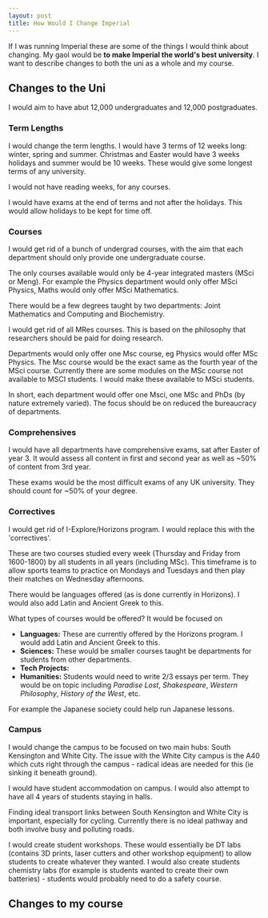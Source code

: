 ```yaml
---
layout: post
title: How Would I Change Imperial
---
```

If I was running Imperial these are some of the things I would think about changing. My gaol would be **to make Imperial the world's best university**. I want to describe changes to both the uni as a whole and my course.

## Changes to the Uni

I would aim to have abut 12,000 undergraduates and 12,000 postgraduates.

### Term Lengths

I would change the term lengths. I would have 3 terms of 12 weeks long: winter, spring and summer. Christmas and Easter would have 3 weeks holidays and summer would be 10 weeks. These would give some longest terms of any university.

I would not have reading weeks, for any courses.

I would have exams at the end of terms and not after the holidays. This would allow holidays to be kept for time off.

### Courses

I would get rid of a bunch of undergrad courses, with the aim that each department should only provide one undergraduate course.

The only courses available would only be 4-year integrated masters (MSci or Meng). For example the Physics department would only offer MSci Physics, Maths would only offer MSci Mathematics.

There would be a few degrees taught by two departments: Joint Mathematics and Computing and Biochemistry.

I would get rid of all MRes courses. This is based on the philosophy that researchers should be paid for doing research.

Departments would only offer one Msc course, eg Physics would offer MSc Physics. The Msc course would be the exact same as the fourth year of the MSci course. Currently there are some modules on the MSc course not available to MSCI students. I would make these available to MSci students.

In short, each department would offer one Msci, one MSc and PhDs (by nature extremely varied). The focus should be on reduced the bureaucracy of departments.

### Comprehensives

I would have all departments have comprehensive exams, sat after Easter of year 3. It would assess all content in first and second year as well as ~50% of content from 3rd year.

These exams would be the most difficult exams of any UK university. They should count for ~50% of your degree.

### Correctives

I would get rid of I-Explore/Horizons program. I would replace this with the 'correctives'.

These are two courses studied every week (Thursday and Friday from 1600-1800) by all students in all years (including MSc). This timeframe is to allow sports teams to practice on Mondays and Tuesdays and then play their matches on Wednesday afternoons.

There would be languages offered (as is done currently in Horizons). I would also add Latin and Ancient Greek to this.

What types of courses would be offered? It would be focused on

* **Languages:**
These are currently offered by the Horizons program. I would add Latin and Ancient Greek to this.
* **Sciences:**
These would be smaller courses taught be departments for students from other departments.
* **Tech Projects:**
* **Humanities:**
Students would need to write 2/3 essays per term. They would be on topic including *Paradise Lost*, *Shakespeare*, *Western Philosophy*, *History of the West*, etc.

For example the Japanese society could help run Japanese lessons.

### Campus

I would change the campus to be focused on two main hubs: South Kensington and White City. The issue with the White City campus is the A40 which cuts right through the campus - radical ideas are needed for this (ie sinking it beneath ground).

I would have student accommodation on campus. I would also attempt to have all 4 years of students staying in halls.

Finding ideal transport links between South Kensington and White City is important, especially for cycling. Currently there is no ideal pathway and both involve busy and polluting roads.

I would create student workshops. These would essentially be DT labs (contains 3D prints, laser cutters and other workshop equipment) to allow students to create whatever they wanted. I would also create students chemistry labs (for example is students wanted to create their own batteries) - students would probably need to do a safety course.

## Changes to my course
